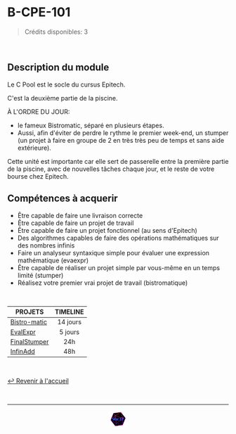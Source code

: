 # B-CPE-101

>Crédits disponibles: 3

<br>

## Description du module
Le C Pool est le socle du cursus Epitech.

C'est la deuxième partie de la piscine.

À L'ORDRE DU JOUR:
- le fameux Bistromatic, séparé en plusieurs étapes.
- Aussi, afin d'éviter de perdre le rythme le premier week-end, un stumper (un projet à faire en groupe de 2 en très très peu de temps et sans aide extérieure).

Cette unité est importante car elle sert de passerelle entre la première partie de la piscine, avec de nouvelles tâches chaque jour, et le reste de votre bourse chez Epitech.


## Compétences à acquerir

- Être capable de faire une livraison correcte
- Être capable de faire un projet de travail
- Être capable de faire un projet fonctionnel (au sens d'Epitech)
- Des algorithmes capables de faire des opérations mathématiques sur des nombres infinis
- Faire un analyseur syntaxique simple pour évaluer une expression mathématique (evaexpr)
- Être capable de réaliser un projet simple par vous-même en un temps limité (stumper)
- Réalisez votre premier vrai projet de travail (bistromatique)

<br>

<table align="center">
    <thead>
        <tr>
            <th>PROJETS</th>
            <th>TIMELINE</th>
        </tr>
    </thead>
    <tbody>
        </tr>
        <tr>
            <td><a href="https://github.com/Studio-17/Epitech-Subjects/tree/main/Semestre_1/B-CPE-101/Bistro-matic">Bistro-matic</a></td>
            <td align="center">14 jours</td>
        </tr>
        <tr>
            <td><a href="https://github.com/Studio-17/Epitech-Subjects/tree/main/Semestre_1/B-CPE-101/EvalExpr">EvalExpr</a></td>
            <td align="center">5 jours</td>
        </tr>
        <tr>
            <td><a href="https://github.com/Studio-17/Epitech-Subjects/tree/main/Semestre_1/B-CPE-101/FinalStumper">FinalStumper</a></td>
            <td align="center">24h</td>
        </tr>
        <tr>
            <td><a href="https://github.com/Studio-17/Epitech-Subjects/tree/main/Semestre_1/B-CPE-101/InfinAdd">InfinAdd</a></td>
            <td align="center">48h</td>
        </tr>
    </tbody>
</table>

<br>

[↩️ Revenir à l'accueil](https://github.com/Studio-17/Epitech-Subjects)

<br>

---

<div align="center">

<a href="https://github.com/Studio-17" target="_blank"><img src="../../voc17.gif" width="40"></a>

</div>